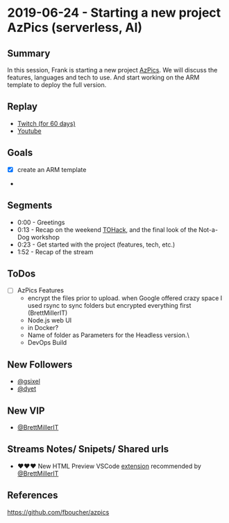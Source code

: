 
# 2019-06-24 - Starting a new project AzPics (serverless, AI)

Summary
-------

In this session, Frank is starting a new project [AzPics](https://github.com/fboucher/azpics). We will discuss the features, languages and tech to use. And start working on the ARM template to deploy the full version.

Replay
------

- [Twitch (for 60 days)](https://www.twitch.tv/videos/)
- [Youtube](https://www.youtube.com/watch?v=mJW3_4UEicQ)

Goals
-----

- [x] create an ARM template
-  

Segments
--------

- 0:00 - Greetings
- 0:13 - Recap on the weekend [TOHack](https://www.tohacks.ca/), and the final look of the Not-a-Dog workshop
- 0:23 - Get started with the project (features, tech, etc.)
- 1:52 - Recap of the stream


ToDos
-----
- [ ] AzPics Features
    - encrypt the files prior to upload. when Google offered crazy space I used rsync to sync folders but encrypted everything first (BrettMillerIT)
    - Node.js web UI
    - in Docker?
    - Name of folder as Parameters for the Headless version.\
    - DevOps Build


New Followers
-------------

- [@gsixel](https://www.twitch.tv/gsixel)
- [@dyet](https://www.twitch.tv/dyet)

New VIP
---------------

- [@BrettMillerIT](https://www.twitch.tv/BrettMillerIT)


Streams Notes/ Snipets/ Shared urls
-----------------------------------

- ❤❤❤ New HTML Preview VSCode [extension](https://marketplace.visualstudio.com/items?itemName=tht13.html-preview-vscode) recommended by [@BrettMillerIT](https://www.twitch.tv/BrettMillerIT)


References
----------

https://github.com/fboucher/azpics